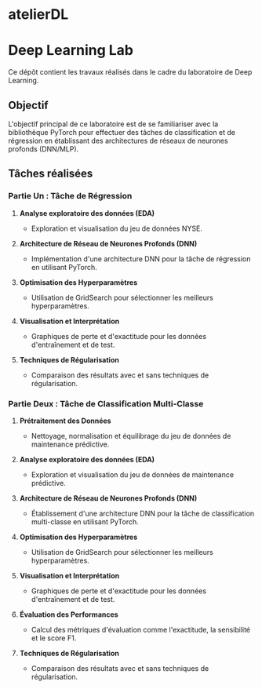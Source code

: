 # atelierDL

# Deep Learning Lab

Ce dépôt contient les travaux réalisés dans le cadre du laboratoire de Deep Learning.

## Objectif

L'objectif principal de ce laboratoire est de se familiariser avec la bibliothèque PyTorch pour effectuer des tâches de classification et de régression en établissant des architectures de réseaux de neurones profonds (DNN/MLP).

## Tâches réalisées

### Partie Un : Tâche de Régression

1. **Analyse exploratoire des données (EDA)**
   - Exploration et visualisation du jeu de données NYSE.

2. **Architecture de Réseau de Neurones Profonds (DNN)**
   - Implémentation d'une architecture DNN pour la tâche de régression en utilisant PyTorch.

3. **Optimisation des Hyperparamètres**
   - Utilisation de GridSearch pour sélectionner les meilleurs hyperparamètres.

4. **Visualisation et Interprétation**
   - Graphiques de perte et d'exactitude pour les données d'entraînement et de test.

5. **Techniques de Régularisation**
   - Comparaison des résultats avec et sans techniques de régularisation.

### Partie Deux : Tâche de Classification Multi-Classe

1. **Prétraitement des Données**
   - Nettoyage, normalisation et équilibrage du jeu de données de maintenance prédictive.

2. **Analyse exploratoire des données (EDA)**
   - Exploration et visualisation du jeu de données de maintenance prédictive.

3. **Architecture de Réseau de Neurones Profonds (DNN)**
   - Établissement d'une architecture DNN pour la tâche de classification multi-classe en utilisant PyTorch.

4. **Optimisation des Hyperparamètres**
   - Utilisation de GridSearch pour sélectionner les meilleurs hyperparamètres.

5. **Visualisation et Interprétation**
   - Graphiques de perte et d'exactitude pour les données d'entraînement et de test.

6. **Évaluation des Performances**
   - Calcul des métriques d'évaluation comme l'exactitude, la sensibilité et le score F1.

7. **Techniques de Régularisation**
   - Comparaison des résultats avec et sans techniques de régularisation.

 
